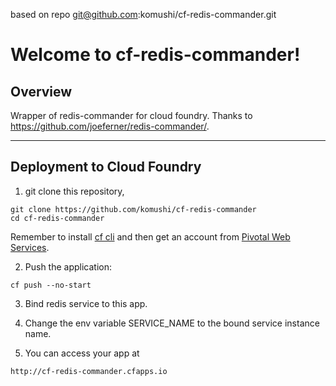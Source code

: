 based on repo git@github.com:komushi/cf-redis-commander.git

Welcome to cf-redis-commander!
===================

Overview
-------------

Wrapper of redis-commander for cloud foundry.
Thanks to https://github.com/joeferner/redis-commander/.

----------
Deployment to Cloud Foundry
-------------
1) git clone this repository,
```
git clone https://github.com/komushi/cf-redis-commander
cd cf-redis-commander
```
Remember to install [cf cli](https://github.com/cloudfoundry/cli/releases) and then get an account from [Pivotal Web Services](http://run.pivotal.io/).

2) Push the application:
```
cf push --no-start
```
3) Bind redis service to this app.

4) Change the env variable SERVICE_NAME to the bound service instance name.

5) You can access your app at 
```
http://cf-redis-commander.cfapps.io
```
